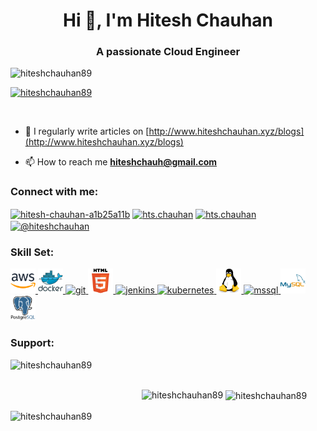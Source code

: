 <h1 align="center">Hi 👋, I'm Hitesh Chauhan</h1>
<h3 align="center">A passionate Cloud Engineer</h3>

<p align="left"> <img src="https://komarev.com/ghpvc/?username=hiteshchauhan89&label=Profile%20views&color=0e75b6&style=flat" alt="hiteshchauhan89" /> </p>

<p align="left"> <a href="https://github.com/ryo-ma/github-profile-trophy"><img src="https://github-profile-trophy.vercel.app/?username=hiteshchauhan89" alt="hiteshchauhan89" /></a> </p>

<p align="left"> <a href="https://twitter.com/" target="blank"><img src="https://img.shields.io/twitter/follow/?logo=twitter&style=for-the-badge" alt="" /></a> </p>

- 📝 I regularly write articles on [http://www.hiteshchauhan.xyz/blogs](http://www.hiteshchauhan.xyz/blogs)

- 📫 How to reach me **hiteshchauh@gmail.com**

<h3 align="left">Connect with me:</h3>
<p align="left">
<a href="https://linkedin.com/in/hitesh-chauhan-a1b25a11b" target="blank"><img align="center" src="https://raw.githubusercontent.com/rahuldkjain/github-profile-readme-generator/master/src/images/icons/Social/linked-in-alt.svg" alt="hitesh-chauhan-a1b25a11b" height="30" width="40" /></a>
<a href="https://fb.com/hts.chauhan" target="blank"><img align="center" src="https://raw.githubusercontent.com/rahuldkjain/github-profile-readme-generator/master/src/images/icons/Social/facebook.svg" alt="hts.chauhan" height="30" width="40" /></a>
<a href="https://instagram.com/hts.chauhan" target="blank"><img align="center" src="https://raw.githubusercontent.com/rahuldkjain/github-profile-readme-generator/master/src/images/icons/Social/instagram.svg" alt="hts.chauhan" height="30" width="40" /></a>
<a href="https://hashnode.com/@hiteshchauhan" target="blank"><img align="center" src="https://raw.githubusercontent.com/rahuldkjain/github-profile-readme-generator/master/src/images/icons/Social/hashnode.svg" alt="@hiteshchauhan" height="30" width="40" /></a>
</p>

<h3 align="left">Skill Set:</h3>
<p align="left"> <a href="https://aws.amazon.com" target="_blank" rel="noreferrer"> <img src="https://raw.githubusercontent.com/devicons/devicon/master/icons/amazonwebservices/amazonwebservices-original-wordmark.svg" alt="aws" width="40" height="40"/> </a> <a href="https://www.docker.com/" target="_blank" rel="noreferrer"> <img src="https://raw.githubusercontent.com/devicons/devicon/master/icons/docker/docker-original-wordmark.svg" alt="docker" width="40" height="40"/> </a> <a href="https://git-scm.com/" target="_blank" rel="noreferrer"> <img src="https://www.vectorlogo.zone/logos/git-scm/git-scm-icon.svg" alt="git" width="40" height="40"/> </a> <a href="https://www.w3.org/html/" target="_blank" rel="noreferrer"> <img src="https://raw.githubusercontent.com/devicons/devicon/master/icons/html5/html5-original-wordmark.svg" alt="html5" width="40" height="40"/> </a> <a href="https://www.jenkins.io" target="_blank" rel="noreferrer"> <img src="https://www.vectorlogo.zone/logos/jenkins/jenkins-icon.svg" alt="jenkins" width="40" height="40"/> </a> <a href="https://kubernetes.io" target="_blank" rel="noreferrer"> <img src="https://www.vectorlogo.zone/logos/kubernetes/kubernetes-icon.svg" alt="kubernetes" width="40" height="40"/> </a> <a href="https://www.linux.org/" target="_blank" rel="noreferrer"> <img src="https://raw.githubusercontent.com/devicons/devicon/master/icons/linux/linux-original.svg" alt="linux" width="40" height="40"/> </a> <a href="https://www.microsoft.com/en-us/sql-server" target="_blank" rel="noreferrer"> <img src="https://www.svgrepo.com/show/303229/microsoft-sql-server-logo.svg" alt="mssql" width="40" height="40"/> </a> <a href="https://www.mysql.com/" target="_blank" rel="noreferrer"> <img src="https://raw.githubusercontent.com/devicons/devicon/master/icons/mysql/mysql-original-wordmark.svg" alt="mysql" width="40" height="40"/> </a> <a href="https://www.postgresql.org" target="_blank" rel="noreferrer"> <img src="https://raw.githubusercontent.com/devicons/devicon/master/icons/postgresql/postgresql-original-wordmark.svg" alt="postgresql" width="40" height="40"/> </a> </p>
 

<h3 align="left">Support:</h3>
<p><a href="https://www.buymeacoffee.com/hiteshchauhan89"> <img align="left" src="https://cdn.buymeacoffee.com/buttons/v2/default-yellow.png" height="50" width="210" alt="hiteshchauhan89" /></a></p><br><br>

<p><img align="left" src="https://github-readme-stats.vercel.app/api/top-langs?username=hiteshchauhan89&show_icons=true&locale=en&layout=compact" alt="hiteshchauhan89" /></p>

<p>&nbsp;<img align="center" src="https://github-readme-stats.vercel.app/api?username=hiteshchauhan89&show_icons=true&locale=en" alt="hiteshchauhan89" /></p>

<p><img align="center" src="https://github-readme-streak-stats.herokuapp.com/?user=hiteshchauhan89&" alt="hiteshchauhan89" /></p>
